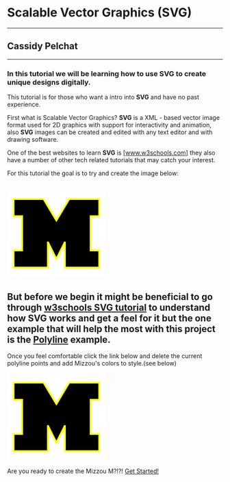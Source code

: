 # Scalable Vector Graphics (SVG)
---
## Cassidy Pelchat
---

### In this tutorial we will be learning how to use SVG to create unique designs digitally.

This tutorial is for those who want a intro into **SVG** and have no past
experience.

First what is Scalable Vector Graphics?
**SVG** 
is a XML - based vector image format used for 2D graphics with support for
interactivity and animation, also **SVG** images can be created and edited
with any text editor and with drawing software.

One of the best websites to learn **SVG** is [www.w3schools.com] they also
have a number of other tech related tutorials that may catch your interest.

For this tutorial the goal is to try and create the image below:

![alt text](https://github.com/cpelchat/Digital-Concept-Tutorial/blob/master/SVG.PNG)
---

But before we begin it might be beneficial to go through [w3schools SVG tutorial] to 
understand how 
**SVG** 
works and get a feel for it but the one example that will help 
the most with this project is the [Polyline] example.
---

Once you feel comfortable click the link below and delete the current polyline points
and add Mizzou's colors to style.(see below)

![alt text](https://github.com/cpelchat/Digital-Concept-Tutorial/blob/master/SVG.PNG)

Are you ready to create the Mizzou M?!?!
[Get Started!]
  
[w3schools SVG tutorial]: https://www.w3schools.com/graphics/svg_intro.asp  
[www.w3schools.com]: https://www.w3schools.com/
[Polyline]: https://www.w3schools.com/graphics/svg_polyline.asp
[Get Started!]: https://www.w3schools.com/graphics/tryit.asp?filename=trysvg_polyline2
